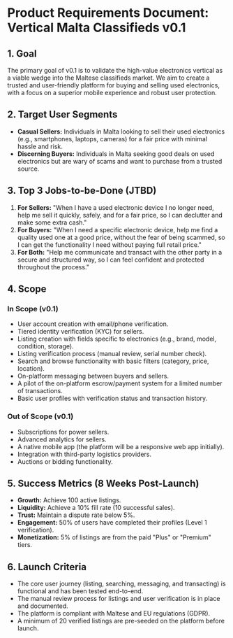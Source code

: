 
# Product Requirements Document: Vertical Malta Classifieds v0.1

## 1. Goal

The primary goal of v0.1 is to validate the high-value electronics vertical as a viable wedge into the Maltese classifieds market. We aim to create a trusted and user-friendly platform for buying and selling used electronics, with a focus on a superior mobile experience and robust user protection.

## 2. Target User Segments

*   **Casual Sellers:** Individuals in Malta looking to sell their used electronics (e.g., smartphones, laptops, cameras) for a fair price with minimal hassle and risk.
*   **Discerning Buyers:** Individuals in Malta seeking good deals on used electronics but are wary of scams and want to purchase from a trusted source.

## 3. Top 3 Jobs-to-be-Done (JTBD)

1.  **For Sellers:** "When I have a used electronic device I no longer need, help me sell it quickly, safely, and for a fair price, so I can declutter and make some extra cash."
2.  **For Buyers:** "When I need a specific electronic device, help me find a quality used one at a good price, without the fear of being scammed, so I can get the functionality I need without paying full retail price."
3.  **For Both:** "Help me communicate and transact with the other party in a secure and structured way, so I can feel confident and protected throughout the process."

## 4. Scope

### In Scope (v0.1)

*   User account creation with email/phone verification.
*   Tiered identity verification (KYC) for sellers.
*   Listing creation with fields specific to electronics (e.g., brand, model, condition, storage).
*   Listing verification process (manual review, serial number check).
*   Search and browse functionality with basic filters (category, price, location).
*   On-platform messaging between buyers and sellers.
*   A pilot of the on-platform escrow/payment system for a limited number of transactions.
*   Basic user profiles with verification status and transaction history.

### Out of Scope (v0.1)

*   Subscriptions for power sellers.
*   Advanced analytics for sellers.
*   A native mobile app (the platform will be a responsive web app initially).
*   Integration with third-party logistics providers.
*   Auctions or bidding functionality.

## 5. Success Metrics (8 Weeks Post-Launch)

*   **Growth:** Achieve 100 active listings.
*   **Liquidity:** Achieve a 10% fill rate (10 successful sales).
*   **Trust:** Maintain a dispute rate below 5%.
*   **Engagement:** 50% of users have completed their profiles (Level 1 verification).
*   **Monetization:** 5% of listings are from the paid "Plus" or "Premium" tiers.

## 6. Launch Criteria

*   The core user journey (listing, searching, messaging, and transacting) is functional and has been tested end-to-end.
*   The manual review process for listings and user verification is in place and documented.
*   The platform is compliant with Maltese and EU regulations (GDPR).
*   A minimum of 20 verified listings are pre-seeded on the platform before launch.

